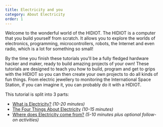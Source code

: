 ```yaml
---
title: Electricity and you
category: About Electricity
order: 1
---
```


Welcome to the wonderful world of the HIDIOT. The HIDIOT is a computer that you build yourself from scratch. It allows you to explore the worlds of electronics, programming, microcontrollers, robots, the Internet and even radio, which is a lot for something so small!

By the time you finish these tutorials you'll be a fully fledged hardware hacker and maker, ready to build amazing projects of your own! These tutorials are designed to teach you how to build, program and get to grips with the HIDIOT so you can then create your own projects to do all kinds of fun things. From electric jewellery to monitoring the International Space Station, if you can imagine it, you can probably do it with a HIDIOT.

This tutorial is split into 3 parts:

* [What is Electricity?](/about_electricity/what_is_electricity/) *(10-20 minutes)*
* [The Four Things About Electricity](/about_electricity/four_things_about_electricity/) *(10-15 minutes)*
* [Where does Electricity come from?](/about_electricity/where_does_electricity_come_from/) *(5-10 minutes plus optional follow-on activities)*
